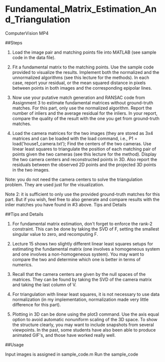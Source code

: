 Fundamental_Matrix_Estimation_And_Triangulation
===============================================

ComputerVision MP4

##Steps
1. Load the image pair and matching points file into MATLAB (see sample code in the data file).

2. Fit a fundamental matrix to the matching points. Use the sample code provided to visualize the results. Implement both the normalized and the unnormalized algorithms (see this lecture for the methods). In each case, report your residual, or the mean squared distance in pixels between points in both images and the corresponding epipolar lines.

3. Now use your putative match generation and RANSAC code from Assignment 3 to estimate fundamental matrices without ground-truth matches. For this part, only use the normalized algorithm. Report the number of inliers and the average residual for the inliers. In your report, compare the quality of the result with the one you get from ground-truth matches. 

4. Load the camera matrices for the two images (they are stored as 3x4 matrices and can be loaded with the load command, i.e., P1 = load('house1_camera.txt'); Find the centers of the two cameras. Use linear least squares to triangulate the position of each matching pair of points given the two cameras (see this lecture for the method). Display the two camera centers and reconstructed points in 3D. Also report the residuals between the observed 2D points and the projected 3D points in the two images.

Note: you do not need the camera centers to solve the triangulation problem. They are used just for the visualization.

Note 2: it is sufficient to only use the provided ground-truth matches for this part. But if you wish, feel free to also generate and compare results with the inlier matches you have found in #3 above.
Tips and Details

##Tips and Details

1. For fundamental matrix estimation, don't forget to enforce the rank-2 constraint. This can be done by taking the SVD of F, setting the smallest singular value to zero, and recomputing F.

2. Lecture 15 shows two slightly different linear least squares setups for estimating the fundamental matrix (one involves a homogeneous system and one involves a non-homogeneous system). You may want to compare the two and determine which one is better in terms of numerics.

3. Recall that the camera centers are given by the null spaces of the matrices. They can be found by taking the SVD of the camera matrix and taking the last column of V.

4. For triangulation with linear least squares, it is not necessary to use data normalization (in my implementation, normalization made very little difference for this part).

5. Plotting in 3D can be done using the plot3 command. Use the axis equal option to avoid automatic nonuniform scaling of the 3D space. To show the structure clearly, you may want to include snapshots from several viewpoints. In the past, some students have also been able to produce animated GIF's, and those have worked really well.

##Usage

Input images is assigned in sample_code.m
Run the sample_code
